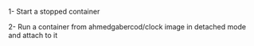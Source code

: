 1- Start a stopped container

2- Run a container from ahmedgabercod/clock image in detached mode and attach to it